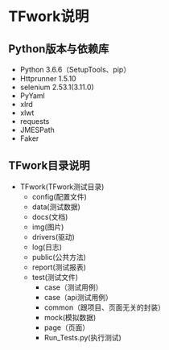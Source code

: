 # TFwork说明

## Python版本与依赖库

- Python 3.6.6（SetupTools、pip）
- Httprunner 1.5.10
- selenium 2.53.1(3.11.0)   
- PyYaml
- xlrd
- xlwt
- requests
- JMESPath
- Faker

## TFwork目录说明

- TFwork(TFwork测试目录)
    * config(配置文件)
    * data(测试数据)
    * docs(文档)
    * img(图片)
    * drivers(驱动)
    * log(日志)
    * public(公共方法)
    * report(测试报表)
    * test(测试文件)
    	- case（测试用例）
        - case（api测试用例）
        - common（跟项目、页面无关的封装）
        - mock(模拟数据)
        - page（页面）
    	- Run_Tests.py(执行测试)

